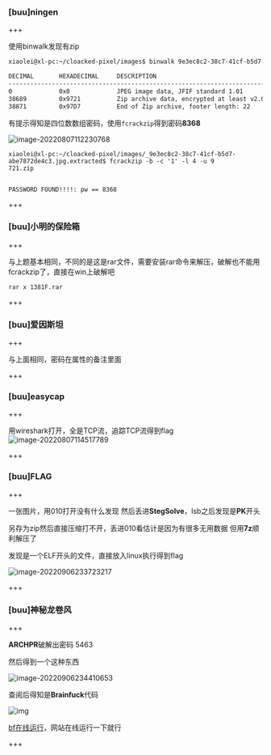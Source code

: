 ### [buu]ningen

+++

使用binwalk发现有zip

```sh
xiaolei@xl-pc:~/cloacked-pixel/images$ binwalk 9e3ec8c2-38c7-41cf-b5d7-abe7872de4c3.jpg

DECIMAL       HEXADECIMAL     DESCRIPTION
--------------------------------------------------------------------------------
0             0x0             JPEG image data, JFIF standard 1.01
38689         0x9721          Zip archive data, encrypted at least v2.0 to extract, compressed size: 50, uncompressed size: 38, name: ningen.txt
38871         0x97D7          End of Zip archive, footer length: 22
```

有提示得知是四位数数组密码，使用`fcrackzip`得到密码**8368**

![image-20220807112230768](D:\Typora\note\CTF\misc\challenge.assets\image-20220807112230768.png)

```shell
xiaolei@xl-pc:~/cloacked-pixel/images/_9e3ec8c2-38c7-41cf-b5d7-abe7872de4c3.jpg.extracted$ fcrackzip -b -c '1' -l 4 -u 9
721.zip


PASSWORD FOUND!!!!: pw == 8368
```

+++

### [buu]小明的保险箱

+++

与上题基本相同，不同的是这是rar文件，需要安装rar命令来解压，破解也不能用fcrackzip了，直接在win上破解吧

`rar x 1381F.rar`

+++

### [buu]爱因斯坦

+++

与上面相同，密码在属性的备注里面

+++

### [buu]easycap

+++

用wireshark打开，全是TCP流，追踪TCP流得到flag
![image-20220807114517789](D:\Typora\note\CTF\misc\challenge.assets\image-20220807114517789.png)

+++

### [buu]FLAG

+++

一张图片，用010打开没有什么发现
然后丢进**StegSolve**，lsb之后发现是**PK**开头

另存为zip然后直接压缩打不开，丢进010看估计是因为有很多无用数据
但用**7z**顺利解压了

发现是一个ELF开头的文件，直接放入linux执行得到flag

![image-20220906233723217](D:\Typora\note\CTF\misc\challenge.assets\image-20220906233723217.png)

+++

### [buu]神秘龙卷风

+++

**ARCHPR**破解出密码 5463

然后得到一个这种东西

![image-20220906234410653](D:\Typora\note\CTF\misc\challenge.assets\image-20220906234410653.png)

查阅后得知是**Brainfuck**代码

![img](D:\Typora\note\CTF\misc\challenge.assets\watermark,type_ZmFuZ3poZW5naGVpdGk,shadow_10,text_aHR0cHM6Ly9ibG9nLmNzZG4ubmV0L3FxXzU3MDYxNTEx,size_16,color_FFFFFF,t_70.png)

[bf在线运行](http://bf.doleczek.pl/)，网站在线运行一下就行

+++



